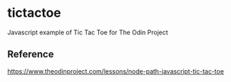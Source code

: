 # tictactoe

Javascript example of Tic Tac Toe for The Odin Project

## Reference

<https://www.theodinproject.com/lessons/node-path-javascript-tic-tac-toe>
